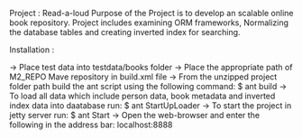Project : Read-a-loud
Purpose of the Project is to develop an scalable online book repository.
Project includes examining ORM frameworks, Normalizing the database tables and 
creating inverted index for searching.


Installation :

-> Place test data into testdata/books folder
-> Place the appropriate path of M2_REPO Mave repository in build.xml file
-> From the unzipped project folder path build the ant script using the following command:
$ ant build
-> To load all data which include person data, book metadata and inverted index data into daatabase run:
	$ ant StartUpLoader
-> To start the project in jetty server run:
	$ ant Start
-> Open the web-browser and enter the following in the address bar:
	localhost:8888